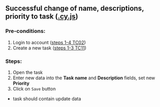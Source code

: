 ## Successful change of name, descriptions, priority to task ([.cy.js](/cypress/e2e/2.%20Task%20Creation%20and%20Editing/TC12.cy.js))
### Pre-conditions:
1. Login to account ([steps 1-4 TC02](/Test_cases/TC02.md))
2. Create a new task ([steps 1-3 TC11](/Test_cases/TC11.md))
### Steps:
1. Open the task
2. Enter new data into the **Task name** and **Description** fields, set new **Priority**
3. Click on `Save` button
* task should contain update data